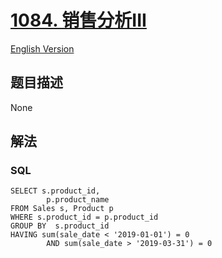 # [1084. 销售分析III](https://leetcode-cn.com/problems/sales-analysis-iii)

[English Version](/solution/1000-1099/1084.Sales%20Analysis%20III/README_EN.md)

## 题目描述
<!-- 这里写题目描述 -->
None


## 解法
<!-- 这里可写通用的实现逻辑 -->


<!-- tabs:start -->

### **SQL**

```
SELECT s.product_id,
        p.product_name
FROM Sales s, Product p
WHERE s.product_id = p.product_id
GROUP BY  s.product_id
HAVING sum(sale_date < '2019-01-01') = 0
        AND sum(sale_date > '2019-03-31') = 0
```

<!-- tabs:end -->
